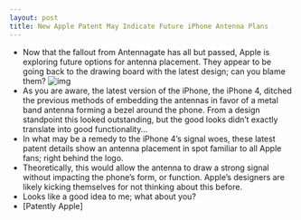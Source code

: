 ```yaml
---
layout: post
title: New Apple Patent May Indicate Future iPhone Antenna Plans
---
```

* Now that the fallout from Antennagate has all but passed, Apple is exploring future options for antenna placement. They appear to be going back to the drawing board with the latest design; can you blame them?
![img](http://media.idownloadblog.com/wp-content/uploads/2010/12/Apple-Antenna-Patent.jpg)
* As you are aware, the latest version of the iPhone, the iPhone 4, ditched the previous methods of embedding the antennas in favor of a metal band antenna forming a bezel around the phone. From a design standpoint this looked outstanding, but the good looks didn’t exactly translate into good functionality…
* In what may be a remedy to the iPhone 4’s signal woes, these latest patent details show an antenna placement in spot familiar to all Apple fans; right behind the logo.
* Theoretically, this would allow the antenna to draw a strong signal without impacting the phone’s form, or function. Apple’s designers are likely kicking themselves for not thinking about this before.
* Looks like a good idea to me; what about you?
* [Patently Apple]

